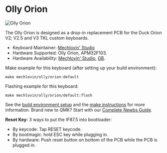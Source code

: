 # Olly Orion

![Olly Orion](https://i.imgur.com/midAJSpl.jpeg)

The Olly Orion is designed as a drop-in replacement PCB for the Duck Orion V2; V2.5 and V3 TKL custom keyboards. 

* Keyboard Maintainer: [Mechlovin' Studio](https://github.com/mechlovin)
* Hardware Supported: Olly Orion, APM32F103.
* Hardware Availability: [Mechlovin' Studio](https://mechlovin.studio), [GB](https://www.reddit.com/r/mechmarket/comments/z1i5g3/gb_mechlovin_olly_orion_octagon_duck_orion/).

Make example for this keyboard (after setting up your build environment):

    make mechlovin/olly/orion:default

Flashing example for this keyboard:

    make mechlovin/olly/orion/default:flash

See the [build environment setup](https://docs.qmk.fm/#/getting_started_build_tools) and the [make instructions](https://docs.qmk.fm/#/getting_started_make_guide) for more information. Brand new to QMK? Start with our [Complete Newbs Guide](https://docs.qmk.fm/#/newbs).

**Reset Key:** 3 ways to put the IF87.5 into bootloader:
- By keycode: Tap RESET keycode.
- By bootmagic: hold ESC key while plugging in.
- By hardware: Push reset button on bottom of the PCB while the PCB is plugged in.